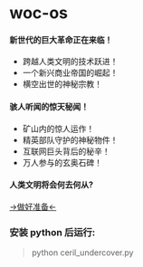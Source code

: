 # woc-os

#### 新世代的巨大革命正在来临！

- 跨越人类文明的技术跃进！
- 一个新兴商业帝国的崛起！
- 横空出世的神秘宗教！

#### 骇人听闻的惊天秘闻！

- 矿山内的惊人运作！
- 精英部队守护的神秘物件！
- 互联网巨头背后的秘辛！
- 万人参与的玄奥石碑！

#### 人类文明将会何去何从?  




[ ->做好准备<- ](./alpha)

### 安装 python 后运行:  

> python ceril_undercover.py

